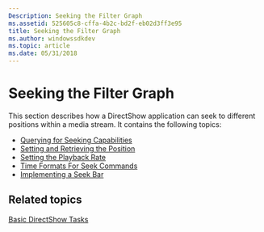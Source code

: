 ```yaml
---
Description: Seeking the Filter Graph
ms.assetid: 525605c8-cffa-4b2c-bd2f-eb02d3ff3e95
title: Seeking the Filter Graph
ms.author: windowssdkdev
ms.topic: article
ms.date: 05/31/2018
---
```


# Seeking the Filter Graph

This section describes how a DirectShow application can seek to different positions within a media stream. It contains the following topics:

-   [Querying for Seeking Capabilities](querying-for-seeking-capabilities.md)
-   [Setting and Retrieving the Position](setting-and-retrieving-the-position.md)
-   [Setting the Playback Rate](setting-the-playback-rate.md)
-   [Time Formats For Seek Commands](time-formats-for-seek-commands.md)
-   [Implementing a Seek Bar](implementing-a-seek-bar.md)

## Related topics

<dl> <dt>

[Basic DirectShow Tasks](basic-directshow-tasks.md)
</dt> </dl>

 

 



